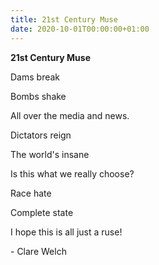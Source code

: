 ```yaml
---
title: 21st Century Muse
date: 2020-10-01T00:00:00+01:00
---
```


**21st Century Muse**

Dams break

Bombs shake

All over the media and news.

Dictators reign

The world's insane

Is this what we really choose?

Race hate

Complete state

I hope this is all just a ruse!

\- Clare Welch
